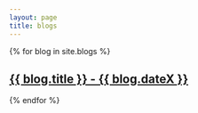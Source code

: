 ```yaml
---
layout: page
title: blogs
---
```


{% for blog in site.blogs %}
  <h2>
    <a href="{{ blog.url }}">
      {{ blog.title }} - {{ blog.dateX }}
    </a>
  </h2>
  
{% endfor %}
